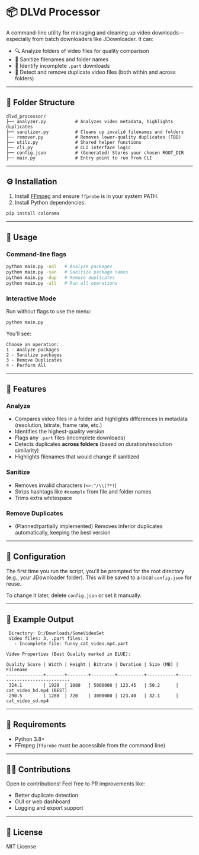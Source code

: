 # 📦 DLVd Processor

A command-line utility for managing and cleaning up video downloads—especially from batch downloaders like JDownloader. It can:

* 🔍 Analyze folders of video files for quality comparison
* 🧹 Sanitize filenames and folder names
* 📁 Identify incomplete `.part` downloads
* 🔁 Detect and remove duplicate video files (both within and across folders)

---

## 📁 Folder Structure

```
dlvd_processor/
├── analyzer.py           # Analyzes video metadata, highlights duplicates
├── sanitizer.py          # Cleans up invalid filenames and folders
├── remover.py            # Removes lower-quality duplicates (TBD)
├── utils.py              # Shared helper functions
├── cli.py                # CLI interface logic
├── config.json           # (Generated) Stores your chosen ROOT_DIR
├── main.py               # Entry point to run from CLI
```

---

## ⚙️ Installation

1. Install [FFmpeg](https://ffmpeg.org/download.html) and ensure `ffprobe` is in your system PATH.
2. Install Python dependencies:

```bash
pip install colorama
```

---

## 🚀 Usage

### Command-line flags

```bash
python main.py -anl   # Analyze packages
python main.py -san   # Sanitize package names
python main.py -dup   # Remove duplicates
python main.py -all   # Run all operations
```

### Interactive Mode

Run without flags to use the menu:

```bash
python main.py
```

You'll see:

```
Choose an operation:
1 - Analyze packages
2 - Sanitize packages
3 - Remove Duplicates
4 - Perform All
```

---

## 🧐 Features

### Analyze

* Compares video files in a folder and highlights differences in metadata (resolution, bitrate, frame rate, etc.)
* Identifies the highest-quality version
* Flags any `.part` files (incomplete downloads)
* Detects duplicates **across folders** (based on duration/resolution similarity)
* Highlights filenames that would change if sanitized

### Sanitize

* Removes invalid characters (`<>:"/\\|?*!`)
* Strips hashtags like `#example` from file and folder names
* Trims extra whitespace

### Remove Duplicates

* (Planned/partially implemented) Removes inferior duplicates automatically, keeping the best version

---

## 📝 Configuration

The first time you run the script, you'll be prompted for the root directory (e.g., your JDownloader folder). This will be saved to a local `config.json` for reuse.

To change it later, delete `config.json` or set it manually.

---

## 🧪 Example Output

```
 Directory: D:/Downloads/SomeVideoSet
 Video files: 3, .part files: 1
   - Incomplete file: funny_cat_video.mp4.part

Video Properties (Best Quality marked in BLUE):

Quality Score | Width | Height | Bitrate | Duration | Size (MB) | Filename
--------------+-------+--------+---------+----------+-----------+-----------------------------
 324.1        | 1920  | 1080   | 5000000 | 123.45   | 50.2      | cat_video_hd.mp4 (BEST)
 290.5        | 1280  | 720    | 3000000 | 123.40   | 32.1      | cat_video_sd.mp4
```

---

## 📌 Requirements

* Python 3.8+
* FFmpeg (`ffprobe` must be accessible from the command line)

---

## 🙋‍♂️ Contributions

Open to contributions! Feel free to PR improvements like:

* Better duplicate detection
* GUI or web dashboard
* Logging and export support

---

## 📄 License

MIT License
